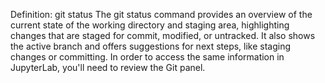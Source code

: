 Definition: git status
The git status command provides an overview of the current state of the working directory and staging area, highlighting changes that are staged for commit, modified, or untracked. It also shows the active branch and offers suggestions for next steps, like staging changes or committing.
In order to access the same information in JupyterLab, you'll need to review the Git panel.
